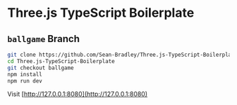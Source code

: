 # Three.js TypeScript Boilerplate

## `ballgame` Branch

```bash
git clone https://github.com/Sean-Bradley/Three.js-TypeScript-Boilerplate.git
cd Three.js-TypeScript-Boilerplate
git checkout ballgame
npm install
npm run dev
```

Visit [http://127.0.0.1:8080](http://127.0.0.1:8080)
